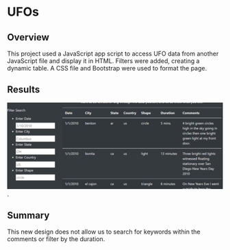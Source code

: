 # UFOs
## Overview
This project used a JavaScript app script to access UFO data from another JavaScript file and display it in HTML. Filters were added, creating a dynamic table. A CSS file and Bootstrap were used to format the page.
## Results
![1.png](static/images/1.png).
## Summary
This new design does not allow us to search for keywords within the comments or filter by the duration. 

